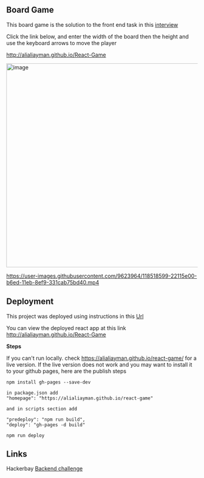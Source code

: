 ## Board Game
This board game is the solution to the front end task in this [interview](/doc/interview.md)

Click the link below, and enter the width of the board then the height and use the keyboard arrows to move the player

http://alialiayman.github.io/React-Game

<img width="536" alt="image" src="https://user-images.githubusercontent.com/9623964/78329696-3e792800-7537-11ea-8bc2-1527a312f5f0.png">


https://user-images.githubusercontent.com/9623964/118518599-22115e00-b6ed-11eb-8ef9-331cab75bd40.mp4



## Deployment
This project was deployed using instructions in this [Url](https://dev.to/yuribenjamin/how-to-deploy-react-app-in-github-pages-2a1f)

You can view the deployed react app at this link http://alialiayman.github.io/React-Game

**Steps**

If you can't run locally. check https://alialiayman.github.io/react-game/ for a live version. If the live version does not work and you may want to install it to your github pages, here are the publish steps

```
npm install gh-pages --save-dev

in package.json add
"homepage": "https://alialiayman.github.io/react-game"

and in scripts section add

"predeploy": "npm run build",
"deploy": "gh-pages -d build"

npm run deploy
```

## Links
Hackerbay [Backend challenge](http://GitHub.com/hackerbay/interview)



